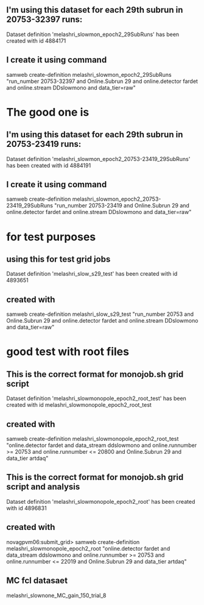 ## I'm using this dataset for each 29th subrun in 20753-32397 runs:
Dataset definition 'melashri_slowmon_epoch2_29SubRuns' has been created with id 4884171
## I create it using command 
samweb create-definition melashri_slowmon_epoch2_29SubRuns "run_number 20753-32397 and Online.Subrun 29 and online.detector fardet and online.stream DDslowmono and data_tier=raw"


# The good one is

## I'm using this dataset for each 29th subrun in 20753-23419 runs:
Dataset definition 'melashri_slowmon_epoch2_20753-23419_29SubRuns' has been created with id 4884191

## I create it using command 

samweb create-definition melashri_slowmon_epoch2_20753-23419_29SubRuns "run_number 20753-23419 and Online.Subrun 29 and online.detector fardet and online.stream DDslowmono and data_tier=raw"


# for test purposes

## using this for test grid jobs
Dataset definition 'melashri_slow_s29_test' has been created with id 4893651

## created with 
samweb create-definition melashri_slow_s29_test "run_number 20753 and Online.Subrun 29 and online.detector fardet and online.stream DDslowmono and data_tier=raw"


# good test with root files 

## This is the correct format for monojob.sh grid script 

Dataset definition 'melashri_slowmonopole_epoch2_root_test' has been created with id melashri_slowmonopole_epoch2_root_test

## created with 
samweb create-definition melashri_slowmonopole_epoch2_root_test "online.detector fardet and data_stream ddslowmono and online.runnumber >= 20753 and online.runnumber <= 20800 and Online.Subrun 29 and data_tier artdaq"


## This is the correct format for monojob.sh grid script and analysis 
Dataset definition 'melashri_slowmonopole_epoch2_root' has been created with id 4896831


## created with 

novagpvm06:submit_grid> samweb create-definition melashri_slowmonopole_epoch2_root "online.detector fardet and data_stream ddslowmono and online.runnumber >= 20753 and online.runnumber <= 22019 and Online.Subrun 29 and data_tier artdaq"


## MC fcl datasaet 
melashri_slownone_MC_gain_150_trial_8
